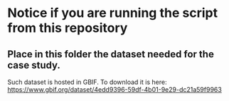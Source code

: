 # Notice if you are running the script from this repository

## Place in this folder the dataset needed for the case study. 
Such dataset is hosted in GBIF. To download it is here: https://www.gbif.org/dataset/4edd9396-59df-4b01-9e29-dc21a59f9963

